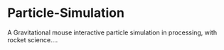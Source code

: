 # Particle-Simulation
A Gravitational mouse interactive particle simulation in processing, with rocket science....
